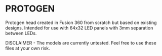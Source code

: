 # PROTOGEN
Protogen head created in Fusion 360 from scratch but based on existing designs. Intended for use with 64x32 LED panels with 3mm separation between LEDs.
<br/>

DISCLAIMER - The models are currently untested. Feel free to use these files at your own risk.
